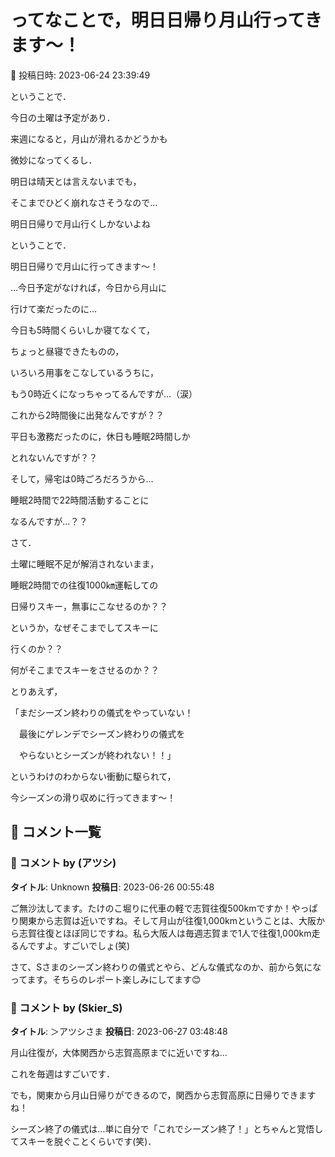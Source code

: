 # ってなことで，明日日帰り月山行ってきます～！

📅 投稿日時: 2023-06-24 23:39:49

ということで．


今日の土曜は予定があり．


来週になると，月山が滑れるかどうかも


微妙になってくるし．


明日は晴天とは言えないまでも，


そこまでひどく崩れなさそうなので…





明日日帰りで月山行くしかないよね





ということで．


明日日帰りで月山に行ってきます～！


…今日予定がなければ，今日から月山に


行けて楽だったのに…





今日も5時間くらいしか寝てなくて，


ちょっと昼寝できたものの，


いろいろ用事をこなしているうちに，


もう0時近くになっちゃってるんですが…（涙）





これから2時間後に出発なんですが？？


平日も激務だったのに，休日も睡眠2時間しか


とれないんですが？？





そして，帰宅は0時ごろだろうから…


睡眠2時間で22時間活動することに


なるんですが…？？





さて．


土曜に睡眠不足が解消されないまま，


睡眠2時間での往復1000㎞運転しての


日帰りスキー，無事にこなせるのか？？





というか，なぜそこまでしてスキーに


行くのか？？


何がそこまでスキーをさせるのか？？





とりあえず，


「まだシーズン終わりの儀式をやっていない！


　最後にゲレンデでシーズン終わりの儀式を


　やらないとシーズンが終われない！！」


というわけのわからない衝動に駆られて，


今シーズンの滑り収めに行ってきます～！

## 💬 コメント一覧

### 💬 コメント by (アツシ)
**タイトル**: Unknown
**投稿日**: 2023-06-26 00:55:48

ご無沙汰してます。たけのこ堀りに代車の軽で志賀往復500kmですか！やっぱり関東から志賀は近いですね。そして月山が往復1,000kmということは、大阪から志賀往復とほぼ同じですね。私ら大阪人は毎週志賀まで1人で往復1,000km走るんですよ。すごいでしょ(笑)



さて、Sさまのシーズン終わりの儀式とやら、どんな儀式なのか、前から気になってます。そちらのレポート楽しみにしてます😊

### 💬 コメント by (Skier_S)
**タイトル**: ＞アツシさま
**投稿日**: 2023-06-27 03:48:48

月山往復が，大体関西から志賀高原までに近いですね…

これを毎週はすごいです．

でも，関東から月山日帰りができるので，関西から志賀高原に日帰りできますね！



シーズン終了の儀式は…単に自分で「これでシーズン終了！」とちゃんと覚悟してスキーを脱ぐことくらいです(笑)．

